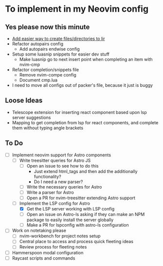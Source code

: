# To implement in my Neovim config

## Yes please now this minute
- [Add easier way to create files/directories to lir](https://github.com/tamago324/lir.nvim/wiki/Custom-actions#input_newfile)
- Refactor autopairs config
  * Add autopairs endwise config
- Setup some luasnip snippets for easier dev stuff
  * Make luasnip go to next insert point when completing an item with nvim-cmp
- Refactor completion/snippets file
  * Remove nvim-compe config
  * Document cmp.lua
- I need to move all configs out of packer's file, because it just is buggy

## Loose Ideas
- Telescope extension for inserting react component based upon lsp server suggestions
- Mapping to get completion from lsp for react components, and complete them without typing angle brackets

## To Do
- [ ] Implement neovim support for Astro components
	- [ ] Write treesitter queries for Astro JS
		- [ ] Open an issue to see how to do this
			* Just extend html_tags and then add the additionally functionality?
			* Do I need a new parser?
		- [ ] Write the necessary queries for Astro
		- [ ] Write a parser for Astro
		- [ ] Open a PR for nvim-treesitter extending Astro support
	- [ ] Implement the LSP config for Astro
		- [x] Get the LSP server working with LSP config
		- [ ] Open an issue on Astro-ls asking if they can make an NPM package to easily install the server globally
		- [ ] Make a PR for lspconfig with astro-ls configuration
- [ ] Work on notetaking please
	- [ ] nvim-workbench for project notes setup
	- [ ] Central place to access and process quick fleeting ideas
	- [ ] Review process for fleeting notes
- [ ] Hammerspoon modal configuration
- [ ] Raycast scripts and commands
